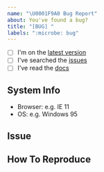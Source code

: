 ```yaml
---
name: "\U0001F9A0 Bug Report"
about: You've found a bug?
title: "[BUG] "
labels: ":microbe: bug"
---
```


<!--
    Thanks for finding and submitting an issue.

    Have you...
-->

- [ ] I'm on the [latest version](https://github.com/atlas-bi/atlas-automation-hub)
- [ ] I've searched the [issues](https://github.com/atlas-bi/atlas-automation-hub/issues)
- [ ] I've read the [docs](https://www.atlas.bi/docs/automation-hub/)

## System Info
 - Browser: e.g. IE 11
 - OS: e.g. Windows 95


## Issue
<!-- A clear and concise description of what the bug is. -->

## How To Reproduce
<!-- Steps to reproduce the behavior -->

<!-- Thanks! 🤠 -->
